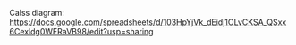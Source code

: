 Calss diagram: https://docs.google.com/spreadsheets/d/103HpYjVk_dEidj1OLvCKSA_QSxx6Cexldg0WFRaVB98/edit?usp=sharing